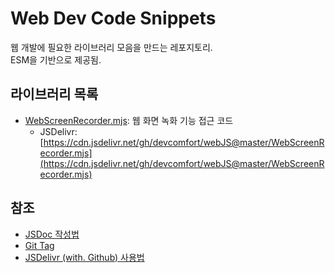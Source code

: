 <h1>Web Dev Code Snippets</h1>

웹 개발에 필요한 라이브러리 모음을 만드는 레포지토리. <br>
ESM을 기반으로 제공됨.

## 라이브러리 목록

- [WebScreenRecorder.mjs](./WebScreenRecorder.mjs): 웹 화면 녹화 기능 접근 코드
  - JSDelivr: [https://cdn.jsdelivr.net/gh/devcomfort/webJS@master/WebScreenRecorder.mjs](https://cdn.jsdelivr.net/gh/devcomfort/webJS@master/WebScreenRecorder.mjs)

## 참조

- [JSDoc 작성법](https://okayoon.tistory.com/entry/JSDoc%EB%A5%BC-%EC%82%AC%EC%9A%A9%ED%95%B4%EC%84%9C-Javasript-%EB%AC%B8%EC%84%9C%ED%99%94%ED%95%B4%EB%B3%B4%EC%9E%90)
- [Git Tag](https://git-scm.com/book/ko/v2/Git%EC%9D%98-%EA%B8%B0%EC%B4%88-%ED%83%9C%EA%B7%B8)
- [JSDelivr (with. Github) 사용법](https://luran.me/493)

